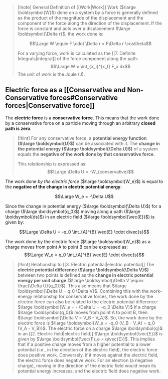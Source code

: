 > [!note] General Definition of [[Work|Work]]
> Work ($\large \boldsymbol{W}$) done on a system by a force is generally defined as the product of the magnitude of the displacement and the component of the force along the direction of the displacement. 
> If the force is constant and acts over a displacement $\large \boldsymbol{\Delta r}$, the work done is:
> 
> $$\Large W \equiv F \cdot \Delta r = F\Delta r \cos\theta$$
> 
> For a varying force, work is calculated as the [[7. Definite Integrals|integral]] of the force component along the path: 
> $$\Large W = \int_{x_i}^{x_f} F_x dx$$
> The unit of work is the Joule (J).


## Electric force as a [[Conservative and Non-Conservative forces#Conservative forces|Conservative force]]

The **electric force** is a **conservative force**. This means that the work done by a conservative force on a particle moving through an arbitrary **closed path is zero**.

> [!hint]
> For any conservative force, a **potential energy function ($\large \boldsymbol{U}$)** can be associated with it. The **change in the potential energy ($\large \boldsymbol{\Delta U}$)** of a system equals the **negative of the work done by that conservative force**. 
> 
> This relationship is expressed as: 
> $$\Large \Delta U = -W_{conservative}$$


The work done _by the electric force_ ($\large \boldsymbol{W_e}$) is equal to the **negative of the change in electric potential energy**:

$$\Large W_e = -\Delta U$$

Since the change in potential energy ($\large \boldsymbol{\Delta U}$) for a charge ($\large \boldsymbol{q_0}$) moving along a path ($\large \boldsymbol{ds}$) in an electric field ($\large \boldsymbol{\vec{E}}$) is given by:

$$\Large \Delta U = -q_0 \int_{A}^{B} \vec{E} \cdot d\vec{s}$$

The work done by the electric force ($\large \boldsymbol{W_e}$) as a charge moves from point A to point B can be expressed as: 
$$\Large W_e = q_0 \int_{A}^{B} \vec{E} \cdot d\vec{s}$$

> [!hint] Relationship to [[3. Electric potential|electric potential]]
> The **electric potential difference ($\large \boldsymbol{\Delta V}$)** between two points is defined as the **change in electric potential energy per unit charge** ($\large \boldsymbol{\Delta V \equiv \frac{\Delta U}{q_0}}$). 
> This also means that $\large \boldsymbol{\Delta U = q_0 \Delta V}$. Combining this with the work-energy relationship for conservative forces, the work done by the electric force can also be related to the electric potential difference: $\large \boldsymbol{W_e = - \Delta U = -q_0 \Delta V}$ If a charge $\large \boldsymbol{q_0}$ moves from point A to point B, then $\large \boldsymbol{\Delta V = V_B - V_A}$. So, the work done by the electric force is $\large \boldsymbol{W_e = -q_0 (V_B - V_A) = q_0 (V_A - V_B)}$. The electric force on a charge $\large \boldsymbol{q}$ in an [[2. Electric field|electric field]] $\large \boldsymbol{\vec{E}}$ is given by $\large \boldsymbol{\vec{F}_e = q\vec{E}}$. This implies that if a positive charge moves from a higher potential to a lower potential (i.e., in the direction of the electric field), the electric force does positive work. Conversely, if it moves against the electric field, the electric force does negative work. For an electron (a negative charge), moving in the direction of the electric field would mean its potential energy increases, and the electric field does negative work.
